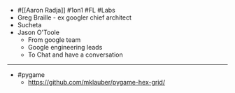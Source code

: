- #[[Aaron Radja]] #1on1 #FL #Labs
- Greg Braille - ex googler chief architect
- Sucheta
- Jason O'Toole
	- From google team
	- Google engineering leads
	- To Chat and have a conversation
- ---
- #pygame
	- https://github.com/mklauber/pygame-hex-grid/